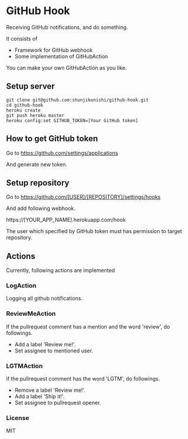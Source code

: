 # GitHub Hook
Receiving GitHub notifications, and do something.

It consists of

- Framework for GitHub webhook
- Some implementation of GitHubAction

You can make your own GitHubAction as you like.

## Setup server

```
git clone git@github.com:shunjikonishi/github-hook.git
cd github-hook
heroku create
git push heroku master
heroku config:set GITHUB_TOKEN=[Your GitHub token]
```

## How to get GitHub token

Go to https://github.com/settings/applications

And generate new token.

## Setup repository

Go to https://github.com/[USER]/[REPOSITORY]/settings/hooks

And add following webhook.

https://[YOUR_APP_NAME].herokuapp.com/hook

The user which specified by GitHub token must has permission to target repository.

## Actions
Currently, following actions are implemented

### LogAction
Logging all github notifications.

### ReviewMeAction
If the pullrequest comment has a mention and the word 'review', do followings.

- Add a label 'Review me!'.
- Set assignee to mentioned user.

### LGTMAction
if the pullrequest comment has the word 'LGTM', do followings.

- Remove a label 'Review me!'.
- Add a label 'Ship it!'.
- Set assignee to pullrequest opener.

### License
MIT